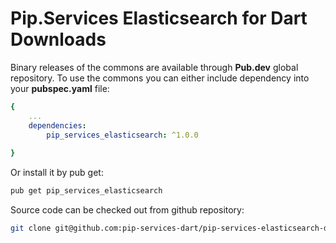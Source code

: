 # Pip.Services Elasticsearch for Dart Downloads

Binary releases of the commons are available through **Pub.dev** global repository. 
To use the commons you can either include dependency into your **pubspec.yaml** file:

```yaml
{
    ...
    dependencies: 
        pip_services_elasticsearch: ^1.0.0
    
}
``` 

Or install it by pub get:

```bash
pub get pip_services_elasticsearch
```

Source code can be checked out from github repository:

```bash
git clone git@github.com:pip-services-dart/pip-services-elasticsearch-dart.git
```